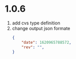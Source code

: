 # 1.0.6
1. add cvs type definition
2. change output json formate
    ```json
    {
        "date": 1620965788572,
        "rev": "",
    }
    ```